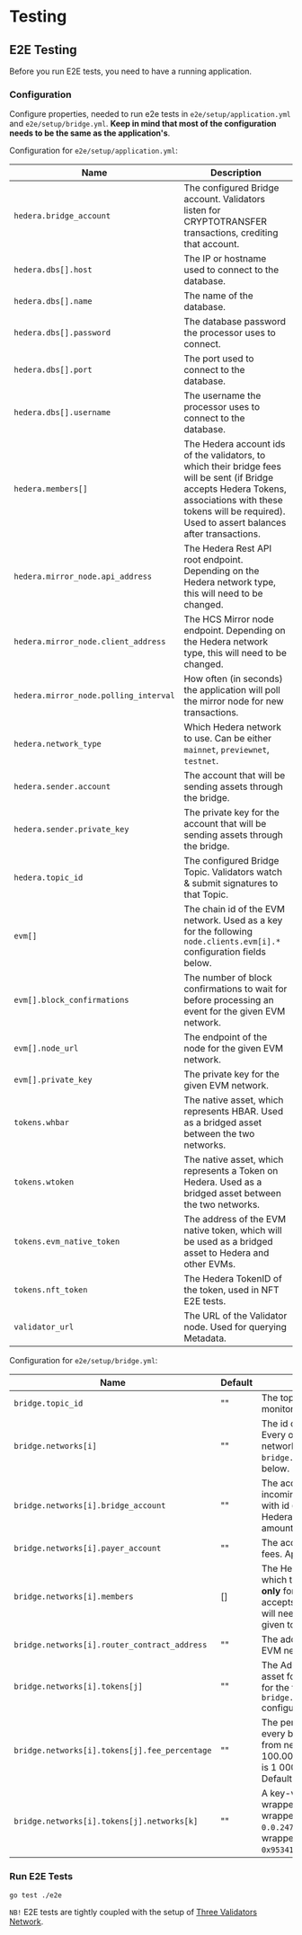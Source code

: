 # Testing

## E2E Testing

Before you run E2E tests, you need to have a running application.

### Configuration

Configure properties, needed to run e2e tests in `e2e/setup/application.yml` and `e2e/setup/bridge.yml`.
**Keep in mind that most of the configuration needs to be the same as the application's**.

Configuration for `e2e/setup/application.yml`:

Name                                      | Description                                                                                                                                                                                                       |
----------------------------------------- | ----------------------------------------------------------------------------------------------------------------------------------------------------------------------------------------------------------------- |
`hedera.bridge_account`                   | The configured Bridge account. Validators listen for CRYPTOTRANSFER transactions, crediting that account.
`hedera.dbs[].host`                       | The IP or hostname used to connect to the database.
`hedera.dbs[].name`                       | The name of the database.
`hedera.dbs[].password`                   | The database password the processor uses to connect.
`hedera.dbs[].port`                       | The port used to connect to the database.
`hedera.dbs[].username`                   | The username the processor uses to connect to the database.
`hedera.members[]`                        | The Hedera account ids of the validators, to which their bridge fees will be sent (if Bridge accepts Hedera Tokens, associations with these tokens will be required). Used to assert balances after transactions.
`hedera.mirror_node.api_address`          | The Hedera Rest API root endpoint. Depending on the Hedera network type, this will need to be changed.
`hedera.mirror_node.client_address`       | The HCS Mirror node endpoint. Depending on the Hedera network type, this will need to be changed.
`hedera.mirror_node.polling_interval`     | How often (in seconds) the application will poll the mirror node for new transactions.
`hedera.network_type`                     | Which Hedera network to use. Can be either `mainnet`, `previewnet`, `testnet`.
`hedera.sender.account`                   | The account that will be sending assets through the bridge.
`hedera.sender.private_key`               | The private key for the account that will be sending assets through the bridge.
`hedera.topic_id`                         | The configured Bridge Topic. Validators watch & submit signatures to that Topic.
`evm[]`                                   | The chain id of the EVM network. Used as a key for the following `node.clients.evm[i].*` configuration fields below.
`evm[].block_confirmations`                | The number of block confirmations to wait for before processing an event for the given EVM network. 
`evm[].node_url`                          | The endpoint of the node for the given EVM network.
`evm[].private_key`                       | The private key for the given EVM network.
`tokens.whbar`                            | The native asset, which represents HBAR. Used as a bridged asset between the two networks.
`tokens.wtoken`                           | The native asset, which represents a Token on Hedera. Used as a bridged asset between the two networks.
`tokens.evm_native_token`                 | The address of the EVM native token, which will be used as a bridged asset to Hedera and other EVMs.
`tokens.nft_token`                        | The Hedera TokenID of the token, used in NFT E2E tests.
`validator_url`                           | The URL of the Validator node. Used for querying Metadata.


Configuration for `e2e/setup/bridge.yml`:

Name                                                           | Default                                             | Description
-------------------------------------------------------------- | --------------------------------------------------- | --------------------------------------------------------------------------------------------------------------------------------------------------------------------------------------------------
`bridge.topic_id`                                              | ""                                                  | The topic id, which the validators will use to monitor and submit consensus messages to.
`bridge.networks[i]`                                           | ""                                                  | The id of the network. **`0` stands for Hedera**. Every other id must be the `chainId` of the EVM network. Used as a key for the following `bridge.networks[i].*` configuration fields below.
`bridge.networks[i].bridge_account`                            | ""                                                  | The account id validators use to monitor for incoming transfers. Applies only for network with id `0`. Also, serves as a distributor for Hedera transfers (validator fees and bridged amounts).
`bridge.networks[i].payer_account`                             | ""                                                  | The account id paying for Hedera transfers fees. Applies **only** for network with id `0`.
`bridge.networks[i].members`                                   | []                                                  | The Hedera account ids of the validators, to which their bridge fees will be sent. Applies **only** for network with id `0`. If the bridge accepts Hedera Native Tokens, each member will need to have an association with the given token.
`bridge.networks[i].router_contract_address`                   | ""                                                  | The address of the Router contract on the EVM network. Ignored for network with id `0`.
`bridge.networks[i].tokens[j]`                                 | ""                                                  | The Address/HBAR/Token ID of the native asset for the given network. Used as a key to for the following `bridge.networks[i].tokens[j].*` configuration fields below.
`bridge.networks[i].tokens[j].fee_percentage`                  | ""                                                  | The percentage which validators take for every bridge transfer. Applies **only** for assets from network with id `0`. Range is from 0 to 100.000 (multiplied by 1 000). Examples: 1% is 1 000, 1.234% = 1234, 0.15% = 150. Default 10% = 10 000
`bridge.networks[i].tokens[j].networks[k]`                     | ""                                                  | A key-value pair representing the id and wrapped asset to which the token `j` has a wrapped representation. Example: TokenID `0.0.2473688` (`j`) on Network `0` (`i`) has a wrapped version on `80001` (`k`), which is `0x95341E9cf3Bc3f69fEBfFC0E33E2B2EC14a6F969`.

### Run E2E Tests

```
go test ./e2e
```
`NB!` E2E tests are tightly coupled with the setup of [Three Validators Network](../examples/three-validators/README.md).